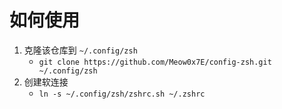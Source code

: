 # 如何使用

1. 克隆该仓库到 `~/.config/zsh`
   - `git clone https://github.com/Meow0x7E/config-zsh.git ~/.config/zsh`
2. 创建软连接
   - `ln -s ~/.config/zsh/zshrc.sh ~/.zshrc`
